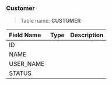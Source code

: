 ### Customer 

> Table name: <B>CUSTOMER<B>

|  Field Name  | Type | Description|
| :------------ | :------------ |:------------ |
| ID  |   | |
| NAME  |   | |
| USER_NAME  |   | |
| STATUS  |   | |
